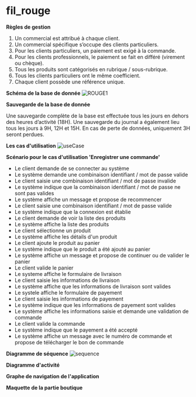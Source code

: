 # fil_rouge

**Règles de gestion**

1. Un commercial est attribué à chaque client.
2. Un commercial spécifique s’occupe des clients particuliers.
3. Pour les clients particuliers, un paiement est exigé à la commande.
4. Pour les clients professionnels, le paiement se fait en différé (virement ou chèque).
5. Tous les produits sont catégorisés en rubrique / sous-rubrique.
6. Tous les clients particuliers ont le même coefficient.
7. Chaque client possède une référence unique.


**Schéma de la base de donnée**
![ROUGE1](https://user-images.githubusercontent.com/103575691/224259297-db5d9f7d-c858-4273-83f0-314d0d0a419c.jpg)


**Sauvegarde de la base de donnée**

Une sauvegarde complète de la base est effectuée tous les jours en dehors des heures d’activité (18H). Une sauvegarde du journal a également lieu tous les jours à 9H, 12H et 15H.
En cas de perte de données, uniquement 3H seront perdues.


**Les cas d'utilisation**
![useCase](https://user-images.githubusercontent.com/103575691/224975258-d27a6773-4d43-42b7-bb67-ea56b8f60018.jpg)


**Scénario pour le cas d'utilisation 'Enregistrer une commande'**

* Le client demande de se connecter au système
* Le système demande une combinaison identifiant / mot de passe valide
* Le client saisie une combinaison identifiant / mot de passe invalide
* Le système indique que la combinaison identifiant / mot de passe ne sont pas valides
* Le système affiche un message et propose de recommencer
* Le client saisie une combinaison identifiant / mot de passe valide
* Le système indique que la connexion est établie
* Le client demande de voir la liste des produits
* Le système affiche la liste des produits
* Le client sélectionne un produit
* Le système affiche les détails d'un produit
* Le client ajoute le produit au panier
* Le système indique que le produit a été ajouté au panier
* Le système affiche un message et propose de continuer ou de valider le panier
* Le client valide le panier
* Le systeme affiche le formulaire de livraison
* Le client saisie les informations de livraison
* Le système affiche que les informations de livraison sont valides
* Le systele affiche le formulaire de payement
* Le client saisie les informations de payement
* Le système indique que les informations de payement sont valides
* Le système affiche les informations saisie et demande une validation de commande
* Le client valide la commande
* Le système indique que le payement a été accepté
* Le système affiche un message avec le numéro de commande et propose de télécharger le bon de commande


**Diagramme de séquence**
![sequence](https://user-images.githubusercontent.com/103575691/225004816-c64fd434-4c55-4f13-9cfe-f783c837e02c.jpg)




**Diagramme d'activité**




**Graphe de navigation de l'application**




**Maquette de la partie boutique**
